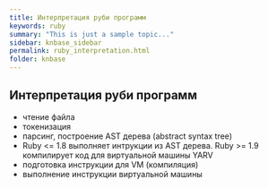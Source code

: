 ```yaml
---
title: Интерпретация руби программ
keywords: ruby
summary: "This is just a sample topic..."
sidebar: knbase_sidebar
permalink: ruby_interpretation.html
folder: knbase
---
```


## Интерпретация руби программ
- чтение файла
- токенизация
- парсинг, построение AST дерева (abstract syntax tree)
- Ruby <= 1.8 выполняет интрукции из AST дерева. Ruby >= 1.9 компилирует код для виртуальной машины YARV
- подготовка инструкции для VM (компиляция)
- выполнение инструкции виртуальной машины
